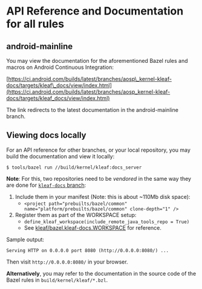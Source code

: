 # API Reference and Documentation for all rules

## android-mainline

You may view the documentation for the aforementioned Bazel rules and macros on
Android Continuous Integration:

[https://ci.android.com/builds/latest/branches/aosp\_kernel-kleaf-docs/targets/kleaf\_docs/view/index.html](https://ci.android.com/builds/latest/branches/aosp_kernel-kleaf-docs/targets/kleaf_docs/view/index.html)

The link redirects to the latest documentation in the android-mainline branch.

## Viewing docs locally

For an API reference for other branches, or your local repository, you may build
the documentation and view it locally:

```shell
$ tools/bazel run //build/kernel/kleaf:docs_server
```

**Note**: For this, two repositories need to be *vendored* in the same way they
are done for
[`kleaf-docs` branch](https://android.git.corp.google.com/kernel/manifest/+/refs/heads/kleaf-docs):

1.  Include them in your manifest (Note: this is about ~110Mb disk space):
    *   `<project path="prebuilts/bazel/common"
        name="platform/prebuilts/bazel/common" clone-depth="1" />`
1.  Register them as part of the WORKSPACE setup:
    *   `define_kleaf_workspace(include_remote_java_tools_repo = True)`
    *   See
        [kleaf/bazel.kleaf-docs.WORKSPACE](https://android.git.corp.google.com/kernel/build/+/refs/heads/master/kleaf/bazel.kleaf-docs.WORKSPACE)
        for reference.

Sample output:

```text
Serving HTTP on 0.0.0.0 port 8080 (http://0.0.0.0:8080/) ...
```

Then visit `http://0.0.0.0:8080/` in your browser.

**Alternatively**, you may refer to the documentation in the source code of the
Bazel rules in `build/kernel/kleaf/*.bzl`.
